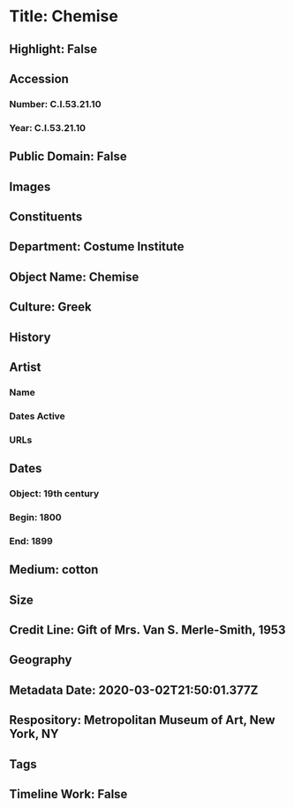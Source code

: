 # Title: Chemise
## Highlight: False
## Accession
### Number: C.I.53.21.10
### Year: C.I.53.21.10
## Public Domain: False
## Images
## Constituents
## Department: Costume Institute
## Object Name: Chemise
## Culture: Greek
## History
## Artist
### Name
### Dates Active
### URLs
## Dates
### Object: 19th century
### Begin: 1800
### End: 1899
## Medium: cotton
## Size
## Credit Line: Gift of Mrs. Van S. Merle-Smith, 1953
## Geography
## Metadata Date: 2020-03-02T21:50:01.377Z
## Respository: Metropolitan Museum of Art, New York, NY
## Tags
## Timeline Work: False